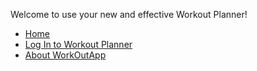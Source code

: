 Welcome to use your new and effective Workout Planner!
- [Home](index.md)
- [Log In to Workout Planner](login/login.html)
- [About WorkOutApp](about/about.html)
